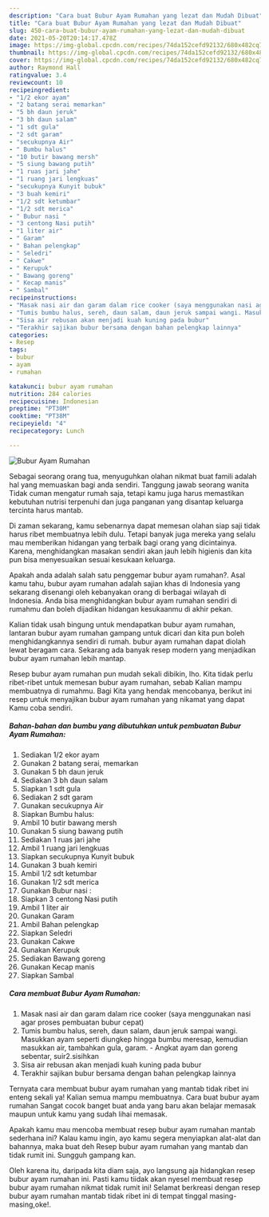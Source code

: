 ```yaml
---
description: "Cara buat Bubur Ayam Rumahan yang lezat dan Mudah Dibuat"
title: "Cara buat Bubur Ayam Rumahan yang lezat dan Mudah Dibuat"
slug: 450-cara-buat-bubur-ayam-rumahan-yang-lezat-dan-mudah-dibuat
date: 2021-05-20T20:14:17.478Z
image: https://img-global.cpcdn.com/recipes/74da152cefd92132/680x482cq70/bubur-ayam-rumahan-foto-resep-utama.jpg
thumbnail: https://img-global.cpcdn.com/recipes/74da152cefd92132/680x482cq70/bubur-ayam-rumahan-foto-resep-utama.jpg
cover: https://img-global.cpcdn.com/recipes/74da152cefd92132/680x482cq70/bubur-ayam-rumahan-foto-resep-utama.jpg
author: Raymond Hall
ratingvalue: 3.4
reviewcount: 10
recipeingredient:
- "1/2 ekor ayam"
- "2 batang serai memarkan"
- "5 bh daun jeruk"
- "3 bh daun salam"
- "1 sdt gula"
- "2 sdt garam"
- "secukupnya Air"
- " Bumbu halus"
- "10 butir bawang mersh"
- "5 siung bawang putih"
- "1 ruas jari jahe"
- "1 ruang jari lengkuas"
- "secukupnya Kunyit bubuk"
- "3 buah kemiri"
- "1/2 sdt ketumbar"
- "1/2 sdt merica"
- " Bubur nasi "
- "3 centong Nasi putih"
- "1 liter air"
- " Garam"
- " Bahan pelengkap"
- " Seledri"
- " Cakwe"
- " Kerupuk"
- " Bawang goreng"
- " Kecap manis"
- " Sambal"
recipeinstructions:
- "Masak nasi air dan garam dalam rice cooker (saya menggunakan nasi agar proses pembuatan bubur cepat)"
- "Tumis bumbu halus, sereh, daun salam, daun jeruk sampai wangi. Masukkan ayam seperti diungkep hingga bumbu meresap, kemudian masukkan air, tambahkan gula, garam. Angkat ayam dan goreng sebentar, suir2.sisihkan"
- "Sisa air rebusan akan menjadi kuah kuning pada bubur"
- "Terakhir sajikan bubur bersama dengan bahan pelengkap lainnya"
categories:
- Resep
tags:
- bubur
- ayam
- rumahan

katakunci: bubur ayam rumahan 
nutrition: 284 calories
recipecuisine: Indonesian
preptime: "PT30M"
cooktime: "PT38M"
recipeyield: "4"
recipecategory: Lunch

---
```



![Bubur Ayam Rumahan](https://img-global.cpcdn.com/recipes/74da152cefd92132/680x482cq70/bubur-ayam-rumahan-foto-resep-utama.jpg)

Sebagai seorang orang tua, menyuguhkan olahan nikmat buat famili adalah hal yang memuaskan bagi anda sendiri. Tanggung jawab seorang  wanita Tidak cuman mengatur rumah saja, tetapi kamu juga harus memastikan kebutuhan nutrisi terpenuhi dan juga panganan yang disantap keluarga tercinta harus mantab.

Di zaman  sekarang, kamu sebenarnya dapat memesan olahan siap saji tidak harus ribet membuatnya lebih dulu. Tetapi banyak juga mereka yang selalu mau memberikan hidangan yang terbaik bagi orang yang dicintainya. Karena, menghidangkan masakan sendiri akan jauh lebih higienis dan kita pun bisa menyesuaikan sesuai kesukaan keluarga. 



Apakah anda adalah salah satu penggemar bubur ayam rumahan?. Asal kamu tahu, bubur ayam rumahan adalah sajian khas di Indonesia yang sekarang disenangi oleh kebanyakan orang di berbagai wilayah di Indonesia. Anda bisa menghidangkan bubur ayam rumahan sendiri di rumahmu dan boleh dijadikan hidangan kesukaanmu di akhir pekan.

Kalian tidak usah bingung untuk mendapatkan bubur ayam rumahan, lantaran bubur ayam rumahan gampang untuk dicari dan kita pun boleh menghidangkannya sendiri di rumah. bubur ayam rumahan dapat diolah lewat beragam cara. Sekarang ada banyak resep modern yang menjadikan bubur ayam rumahan lebih mantap.

Resep bubur ayam rumahan pun mudah sekali dibikin, lho. Kita tidak perlu ribet-ribet untuk memesan bubur ayam rumahan, sebab Kalian mampu membuatnya di rumahmu. Bagi Kita yang hendak mencobanya, berikut ini resep untuk menyajikan bubur ayam rumahan yang nikamat yang dapat Kamu coba sendiri.

<!--inarticleads1-->

##### Bahan-bahan dan bumbu yang dibutuhkan untuk pembuatan Bubur Ayam Rumahan:

1. Sediakan 1/2 ekor ayam
1. Gunakan 2 batang serai, memarkan
1. Gunakan 5 bh daun jeruk
1. Sediakan 3 bh daun salam
1. Siapkan 1 sdt gula
1. Sediakan 2 sdt garam
1. Gunakan secukupnya Air
1. Siapkan  Bumbu halus:
1. Ambil 10 butir bawang mersh
1. Gunakan 5 siung bawang putih
1. Sediakan 1 ruas jari jahe
1. Ambil 1 ruang jari lengkuas
1. Siapkan secukupnya Kunyit bubuk
1. Gunakan 3 buah kemiri
1. Ambil 1/2 sdt ketumbar
1. Gunakan 1/2 sdt merica
1. Gunakan  Bubur nasi :
1. Siapkan 3 centong Nasi putih
1. Ambil 1 liter air
1. Gunakan  Garam
1. Ambil  Bahan pelengkap
1. Siapkan  Seledri
1. Gunakan  Cakwe
1. Gunakan  Kerupuk
1. Sediakan  Bawang goreng
1. Gunakan  Kecap manis
1. Siapkan  Sambal




<!--inarticleads2-->

##### Cara membuat Bubur Ayam Rumahan:

1. Masak nasi air dan garam dalam rice cooker (saya menggunakan nasi agar proses pembuatan bubur cepat)
1. Tumis bumbu halus, sereh, daun salam, daun jeruk sampai wangi. Masukkan ayam seperti diungkep hingga bumbu meresap, kemudian masukkan air, tambahkan gula, garam. - Angkat ayam dan goreng sebentar, suir2.sisihkan
1. Sisa air rebusan akan menjadi kuah kuning pada bubur
1. Terakhir sajikan bubur bersama dengan bahan pelengkap lainnya




Ternyata cara membuat bubur ayam rumahan yang mantab tidak ribet ini enteng sekali ya! Kalian semua mampu membuatnya. Cara buat bubur ayam rumahan Sangat cocok banget buat anda yang baru akan belajar memasak maupun untuk kamu yang sudah lihai memasak.

Apakah kamu mau mencoba membuat resep bubur ayam rumahan mantab sederhana ini? Kalau kamu ingin, ayo kamu segera menyiapkan alat-alat dan bahannya, maka buat deh Resep bubur ayam rumahan yang mantab dan tidak rumit ini. Sungguh gampang kan. 

Oleh karena itu, daripada kita diam saja, ayo langsung aja hidangkan resep bubur ayam rumahan ini. Pasti kamu tiidak akan nyesel membuat resep bubur ayam rumahan nikmat tidak rumit ini! Selamat berkreasi dengan resep bubur ayam rumahan mantab tidak ribet ini di tempat tinggal masing-masing,oke!.

